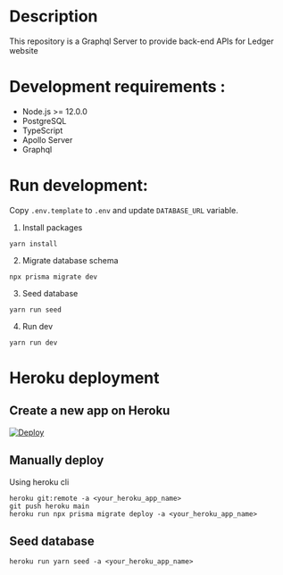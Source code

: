 # Description

This repository is a Graphql Server to provide back-end APIs for Ledger website

# Development requirements :

-   Node.js >= 12.0.0
-   PostgreSQL
-   TypeScript
-   Apollo Server
-   Graphql

# Run development:

Copy `.env.template` to `.env` and update `DATABASE_URL` variable.


1. Install packages
```
yarn install
```

2. Migrate database schema
```
npx prisma migrate dev
```

3. Seed database
```
yarn run seed
```

4. Run dev
```
yarn run dev
```

# Heroku deployment

## Create a new app on Heroku

[![Deploy](https://www.herokucdn.com/deploy/button.svg)](https://heroku.com/deploy?template=https://github.com/vespaiach/ledger-graphql)


## Manually deploy

Using heroku cli

```
heroku git:remote -a <your_heroku_app_name>
git push heroku main
heroku run npx prisma migrate deploy -a <your_heroku_app_name>
```


## Seed database

```
heroku run yarn seed -a <your_heroku_app_name>
```